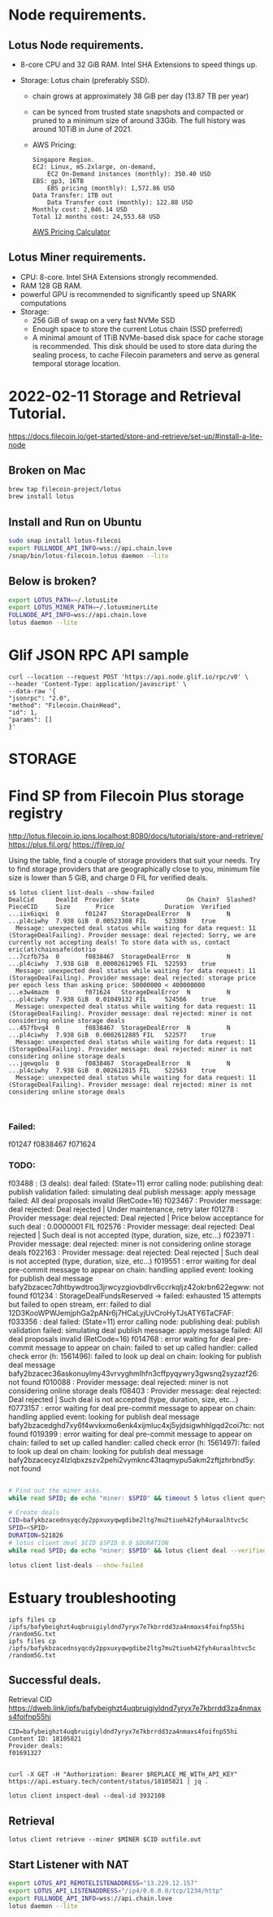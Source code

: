 # Node requirements.

## Lotus Node requirements.

* 8-core CPU and 32 GiB RAM. Intel SHA Extensions to speed things up.

* Storage: Lotus chain (preferably SSD).

    * chain grows at approximately 38 GiB per day (13.87 TB per year)

    * can be synced from trusted state snapshots and compacted or pruned to a minimum size of around 33Gib. The full history was around 10TiB in June of 2021.

    * AWS Pricing:

        ```
        Singapore Region.
        EC2: Linux, m5.2xlarge, on-demand,
            EC2 On-Demand instances (monthly): 350.40 USD
        EBS: gp3, 16TB
            EBS pricing (monthly): 1,572.86 USD
        Data Transfer: 1TB out
            Data Transfer cost (monthly): 122.88 USD
        Monthly cost: 2,046.14 USD
        Total 12 months cost: 24,553.68 USD
        ```

        [AWS Pricing Calculator](https://calculator.aws/#/estimate?id=4b8b7bd8587eec3c7cec11189732fe4b9cf2c25a)


## Lotus Miner requirements.

* CPU: 8-core. Intel SHA Extensions strongly recommended.
* RAM 128 GB RAM.
* powerful GPU is recommended to significantly speed up SNARK computations
* Storage: 
    * 256 GiB of swap on a very fast NVMe SSD 
    * Enough space to store the current Lotus chain (SSD preferred)
    * A minimal amount of 1TiB NVMe-based disk space for cache storage is recommended. 
        This disk should be used to store data during the sealing process, to cache Filecoin parameters and serve as general temporal storage location.

# 2022-02-11 Storage and Retrieval Tutorial. 

https://docs.filecoin.io/get-started/store-and-retrieve/set-up/#install-a-lite-node

## Broken on Mac

```sh
brew tap filecoin-project/lotus
brew install lotus
```

## Install and Run on Ubuntu

```sh
sudo snap install lotus-filecoi
export FULLNODE_API_INFO=wss://api.chain.love
/snap/bin/lotus-filecoin.lotus daemon --lite
```

## Below is broken?
```bash
export LOTUS_PATH=~/.lotusLite
export LOTUS_MINER_PATH=~/.lotusminerLite
FULLNODE_API_INFO=wss://api.chain.love 
lotus daemon --lite
```


# Glif JSON RPC API sample
```
curl --location --request POST 'https://api.node.glif.io/rpc/v0' \
--header 'Content-Type: application/javascript' \
--data-raw '{
"jsonrpc": "2.0",
"method": "Filecoin.ChainHead",
"id": 1,
"params": []
}'
```

# STORAGE

# Find SP from Filecoin Plus storage registry
http://lotus.filecoin.io.ipns.localhost:8080/docs/tutorials/store-and-retrieve/
https://plus.fil.org/
https://filrep.io/

Using the table, find a couple of storage providers that suit your needs. Try to find storage providers that are geographically close to you, minimum file size is lower than 5 GiB, and charge 0 FIL for verified deals.

```
s$ lotus client list-deals --show-failed
DealCid      DealId  Provider  State             On Chain?  Slashed?  PieceCID     Size       Price              Duration  Verified  
...iix6iqxi  0       f01247    StorageDealError  N          N         ...pl4ciwhy  7.938 GiB  0.00523308 FIL     523308    true      
  Message: unexpected deal status while waiting for data request: 11 (StorageDealFailing). Provider message: deal rejected: Sorry, we are currently not accepting deals! To store data with us, contact eric(at)chainsafe(dot)io
...7czfb75a  0       f0838467  StorageDealError  N          N         ...pl4ciwhy  7.938 GiB  0.00002612965 FIL  522593    true      
  Message: unexpected deal status while waiting for data request: 11 (StorageDealFailing). Provider message: deal rejected: storage price per epoch less than asking price: 50000000 < 400000000
...e3w4mazm  0       f071624   StorageDealError  N          N         ...pl4ciwhy  7.938 GiB  0.01049132 FIL     524566    true      
  Message: unexpected deal status while waiting for data request: 11 (StorageDealFailing). Provider message: deal rejected: miner is not considering online storage deals
...457fbvq4  0       f0838467  StorageDealError  N          N         ...pl4ciwhy  7.938 GiB  0.0002612885 FIL   522577    true      
  Message: unexpected deal status while waiting for data request: 11 (StorageDealFailing). Provider message: deal rejected: miner is not considering online storage deals
...jqewqolu  0       f0838467  StorageDealError  N          N         ...pl4ciwhy  7.938 GiB  0.002612815 FIL    522563    true      
  Message: unexpected deal status while waiting for data request: 11 (StorageDealFailing). Provider message: deal rejected: miner is not considering online storage deals



```

### Failed:
f01247
f0838467
f071624

### TODO:
f03488 : (3 deals): deal failed: (State=11) error calling node: publishing deal: publish validation failed: simulating deal publish message: apply message failed: All deal proposals invalid (RetCode=16)
f023467 :  Provider message: deal rejected: Deal rejected | Under maintenance, retry later 
f01278 : Provider message: deal rejected: Deal rejected | Price below acceptance for such deal : 0.0000001 FIL
f02576 : Provider message: deal rejected: Deal rejected | Such deal is not accepted (type, duration, size, etc...)
f023971 : Provider message: deal rejected: miner is not considering online storage deals
f022163 : Provider message: deal rejected: Deal rejected | Such deal is not accepted (type, duration, size, etc...)
f019551 : error waiting for deal pre-commit message to appear on chain: handling applied event: looking for publish deal message bafy2bzacec7dhtbywdtroq3jrwcyzgiovbdlrv6ccrkqljz42okrbn622egww: not found
f01234  : StorageDealFundsReserved -> failed: exhausted 15 attempts but failed to open stream, err: failed to dial 12D3KooWPWJemjphGa2pANr6j7HCaLyjUvCroHyTJsATY6TaCFAF:
f033356 : deal failed: (State=11) error calling node: publishing deal: publish validation failed: simulating deal publish message: apply message failed: All deal proposals invalid (RetCode=16)
f014768 : error waiting for deal pre-commit message to appear on chain: failed to set up called handler: called check error (h: 1561496): failed to look up deal on chain: looking for publish deal message bafy2bzacec36askonuylmy43vrvyghmlhfn3cffpyqywry3gwsnq2syzazf26: not found
f010088 : Provider message: deal rejected: miner is not considering online storage deals
f08403 : Provider message: deal rejected: Deal rejected | Such deal is not accepted (type, duration, size, etc...)
f0773157 : error waiting for deal pre-commit message to appear on chain: handling applied event: looking for publish deal message bafy2bzacedghd7xy6f4wvkxmo6enk4xijmluc4xj5yjdsigwhhlgqd2coi7tc: not found
f019399 : error waiting for deal pre-commit message to appear on chain: failed to set up called handler: called check error (h: 1561497): failed to look up deal on chain: looking for publish deal message bafy2bzacecyz4lzlqbxzszv2pehi2vymknc43taqmypu5akm2zftjzhrbnd5y: not found

```bash

# Find out the miner asks.
while read SPID; do echo "miner: $SPID" && timeout 5 lotus client query-ask "$SPID"; done < filplusminers.txt &> filplusminers.ask.out

# Create deals
CID=bafykbzacednsyqcdy2ppxuxyqwgdibe2ltg7mu2tiueh42fyh4uraalhtvc5c
SPID=<SPID>
DURATION=521826
# lotus client deal $CID $SPID 0.0 $DURATION
while read SPID; do echo "miner: $SPID" && lotus client deal --verified-deal=true $CID $SPID 0.0 $DURATION; done < filplusminers.txt &> filplusminers.deal.out

lotus client list-deals --show-failed
```


# Estuary troubleshooting
```
ipfs files cp /ipfs/bafybeighzt4uqbruigiyldnd7yryx7e7kbrrdd3za4nmaxs4foifnp55hi /random5G.txt	
ipfs files cp /ipfs/bafykbzacednsyqcdy2ppxuxyqwgdibe2ltg7mu2tiueh42fyh4uraalhtvc5c  /random5G.txt	
```

## Successful deals.
Retrieval CID https://dweb.link/ipfs/bafybeighzt4uqbruigiyldnd7yryx7e7kbrrdd3za4nmaxs4foifnp55hi
```
CID=bafybeighzt4uqbruigiyldnd7yryx7e7kbrrdd3za4nmaxs4foifnp55hi
Content ID: 18105821
Provider deals: 
f01691327


curl -X GET -H "Authorization: Bearer $REPLACE_ME_WITH_API_KEY" https://api.estuary.tech/content/status/18105821 | jq .

lotus client inspect-deal --deal-id 3932108
```

## Retrieval
```
lotus client retrieve --miner $MINER $CID outfile.out

```

## Start Listener with NAT

```bash 
export LOTUS_API_REMOTELISTENADDRESS="13.229.12.157"
export LOTUS_API_LISTENADDRESS="/ip4/0.0.0.0/tcp/1234/http"
export FULLNODE_API_INFO=wss://api.chain.love 
lotus daemon --lite
```
